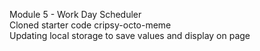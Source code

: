 Module 5 - Work Day Scheduler<br>
Cloned starter code cripsy-octo-meme<br>
Updating local storage to save values and display on page<br>

